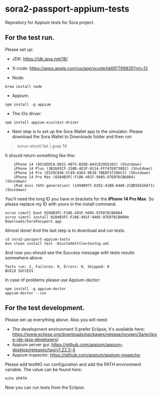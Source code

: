 # sora2-passport-appium-tests
Repository for Appium tests for Sora project.

## For the test run.

Please set up:
- JDK: https://jdk.java.net/18/
- X-code: https://apps.apple.com/us/app/xcode/id497799835?mt=12

- Node:
```
brew install node
 ```

- Appium:
```
npm install -g appium
```
- The iOs driver:
```
npm install appium-xcuitest-driver
```
- Next step is to set up the Sora Wallet app to the simulator.
Please download the Sora Wallet to Downloads folder and then run
> xcrun simctl list | grep 14

It should return something like this:
```
    iPhone 14 (85C6EDCA-0831-4075-B26D-A45C8295E203) (Shutdown) 
    iPhone 14 Plus (3B2693CF-150D-4E3F-8114-FF747E873882) (Shutdown) 
    iPhone 14 Pro (E529C846-CC49-43A3-9E38-7BEDF37286C3) (Shutdown) 
    iPhone 14 Pro Max (0284B3FC-F186-491F-9405-97E076CB6084) (Shutdown) 
    iPad mini (6th generation) (1494B97C-D292-41B8-A4A0-2CBD5E626A71) (Shutdown)
```
You'll need the long ID you have in brackets for the **iPhone 14 Pro Max**. So please replace my ID with yours in the install command.
```
xcrun simctl boot 0284B3FC-F186-491F-9405-97E076CB6084
xcrun simctl install 0284B3FC-F186-491F-9405-97E076CB6084 Downloads/SoraPassport.app
```

Almost done! And the last step is to download and run tests.
```git clone https://github.com/sora-xor/sora2-passport-appium-tests.git
cd sora2-passport-appium-tests
mvn clean install test -DsuiteXmlFile=testng.xml
```
And now you should see the Success message with tests results somewhere above:
```
Tests run: 2, Failures: 0, Errors: 0, Skipped: 0
BUILD SUCCESS
```
In case of problems please use Appium-doctor:
```
npm install -g appium-doctor
appium-doctor --ios
```

## For the test development.

Please set up everything above.
Also you will need:
- The development environment (I prefer Eclipse, it's available here: https://www.eclipse.org/downloads/packages/release/oxygen/3a/eclipse-ide-java-developers)
- Appium server gui: https://github.com/appium/appium-desktop/releases/tag/v1.22.3-4
- Appium inspector: https://github.com/appium/appium-inspector

Please add testNG run configuration and add the PATH environment variable. The value can be found here:
```
echo $PATH
```

Now you can run tests from the Eclipse.
